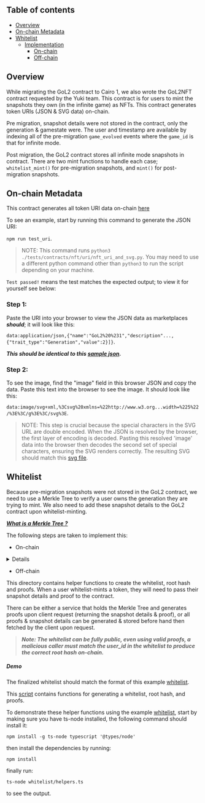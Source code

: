 ## Table of contents

- [Overview](#overview)
- [On-chain Metadata](#on-chain-metadata)
- [Whitelist](#whitelist)
  - [Implementation](#implementation)
    - [On-chain](#on-chain)
    - [Off-chain](#off-chain)

## Overview <a name="overview"></a>

While migrating the GoL2 contract to Cairo 1, we also wrote the GoL2NFT contract requested by the Yuki team. This contract is for users to mint the snapshots they own (in the infinite game) as NFTs. This contract generates token URIs (JSON & SVG data) on-chain.

Pre migration, snapshot details were not stored in the contract, only the generation & gamestate were. The user and timestamp are available by indexing all of the pre-migration `game_evolved` events where the `game_id` is that for infinite mode.

Post migration, the GoL2 contract stores all infinite mode snapshots in contract. There are two mint functions to handle each case; `whitelist_mint()` for pre-migration snapshots, and `mint()` for post-migration snapshots.

## On-chain Metadata <a name="on-chain-metadata"></a>

This contract generates all token URI data on-chain [here](../tests/contracts/nft/uri/README.md)

To see an example, start by running this command to generate the JSON URI:

`npm run test_uri`.

> NOTE: This command runs `python3 ./tests/contracts/nft/uri/nft_uri_and_svg.py`. You may need to use a different python command other than `python3` to run the script depending on your machine.

`Test passed!` means the test matches the expected output; to view it for yourself see below:

### Step 1:

Paste the URI into your browser to view the JSON data as marketplaces _**should**_; it will look like this:

`data:application/json,{"name":"GoL2%20%231","description"...,{"trait_type":"Generation","value":2}]}`.

_**This should be identical to this [sample json](./tests/contracts/nft/uri/example.json).**_

### Step 2:

To see the image, find the "image" field in this browser JSON and copy the data. Paste this text into the browser to see the image. It should look like this:

`data:image/svg+xml,%3Csvg%20xmlns=%22http://www.w3.org...width=%225%22/%3E%3C/g%3E%3C/svg%3E`.

> NOTE: This step is crucial because the special characters in the SVG URL are double encoded. When the JSON is resolved by the browser, the first layer of encoding is decoded. Pasting this resolved 'image' data into the browser then decodes the second set of special characters, ensuring the SVG renders correctly. The resulting SVG should match this [svg file](./tests/contracts/nft/uri/example.svg).

## Whitelist

Because pre-migration snapshots were not stored in the GoL2 contract, we need to use a Merkle Tree to verify a user owns the generation they are trying to mint. We also need to add these snapshot details to the GoL2 contract upon whitelist-minting.

**_[What is a Merkle Tree ?](https://decentralizedthoughts.github.io/2020-12-22-what-is-a-merkle-tree/)_**

The following steps are taken to implement this:

- On-chain

<details>

```
fn whitelist_mint(generation: felt252, state: felt252, timestamp: u64, proof: Array<felt252> ) {

        * Step 1

        let leaf = create_leaf_hash(generation, state, timestamp);

        * Step 2

        assert_valid_proof(self.merkle_root.read(), leaf, proof);

        * Step 3

        self.handle_snapshot(generation, get_caller_address(), state, timestamp);

        * Step 4

        self.mint_helper(get_caller_address(), generation.into());
}
```

1.  We create the Poseidon leaf hash for the user, mimicking the off-chain approach discussed below.

2.  We verify that the leaf + proof match the official root hash.

3.  We save the snapshot details to the GoL2 contract.

4.  We mint the user the token and other necessary steps (increment the total supply & number of times this generation's game_state has been minted and charge the mint fee).

> **Whitelist minting can be setup after deployment if need be. This is done by deploying the NFT contract with the constructor argument `_merkle_root` set to `0x0`. Then, the contract admin will call `set_merkle_root()` with the whitelist's root hash once finalized.**

> **If any off-chain issues are found in the whitelist, `set_merkle_root()` can be called again by the contract admin with a new root hash.**

</details>

- Off-chain

This directory contains helper functions to create the whitelist, root hash and proofs. When a user whitelist-mints a token, they will need to pass their snapshot details and proof to the contract.

There can be either a service that holds the Merkle Tree and generates proofs upon client request (returning the snapshot details & proof), or all proofs & snapshot details can be generated & stored before hand then fetched by the client upon request.

> _**Note: The whitelist can be fully public, even using valid proofs, a malicious caller must match the user_id in the whitelist to produce the correct root hash on-chain.**_

##### Demo

The finalized whitelist should match the format of this example [whitelist](/whitelist/fork_whitelist.json).

This [script](/whitelist/helpers.ts) contains functions for generating a whitelist, root hash, and proofs.

To demonstrate these helper functions using the example [whitelist](/whitelist/fork_whitelist.json), start by making sure you have ts-node installed, the following command should install it:

```
npm install -g ts-node typescript '@types/node'
```

then install the dependencies by running:

```
npm install
```

finally run:

```
ts-node whitelist/helpers.ts
```

to see the output.
